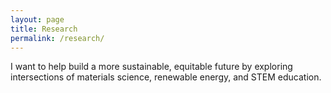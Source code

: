 ```yaml
---
layout: page
title: Research
permalink: /research/
---
```


I want to help build a more sustainable, equitable future by exploring intersections of materials science, renewable energy, and STEM education.